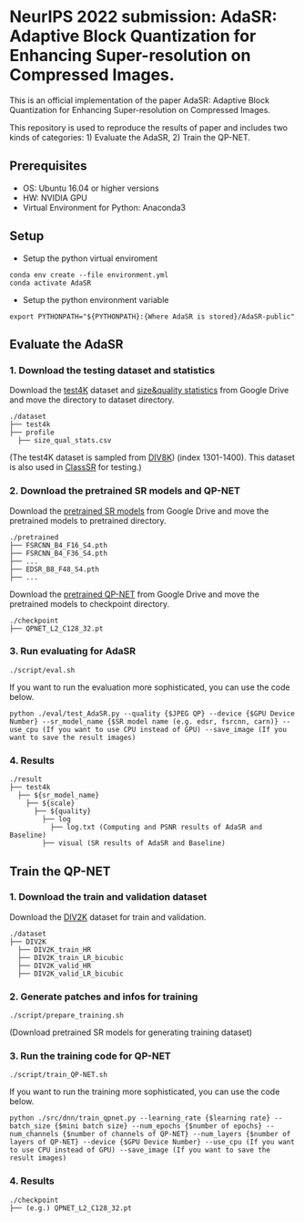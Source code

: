 # NeurIPS 2022 submission: AdaSR: Adaptive Block Quantization for Enhancing Super-resolution on Compressed Images.

This is an official implementation of the paper AdaSR: Adaptive Block Quantization for Enhancing Super-resolution on Compressed Images.

This repository is used to reproduce the results of paper and includes two kinds of categories: 1) Evaluate the AdaSR, 2) Train the QP-NET.

## Prerequisites

* OS: Ubuntu 16.04 or higher versions
* HW: NVIDIA GPU
* Virtual Environment for Python: Anaconda3

## Setup
* Setup the python virtual enviroment
```
conda env create --file environment.yml
conda activate AdaSR
```
* Setup the python environment variable
```
export PYTHONPATH="${PYTHONPATH}:{Where AdaSR is stored}/AdaSR-public"
```

## Evaluate the AdaSR

### 1. Download the testing dataset and statistics
Download the [test4K](https://drive.google.com/file/d/1xOoPARGRvXTtn4a-QLBcxMiUn8TLKfgV/view?usp=sharing) dataset and [size&quality statistics](https://drive.google.com/file/d/1jPBk4lzlYPgFQaEHTdLq3HgnlKdOiMyj/view?usp=sharing) from Google Drive and move the directory to dataset directory.

```
./dataset
├── test4k
├── profile
  ├── size_qual_stats.csv
```

(The test4K dataset is sampled from [DIV8K](https://competitions.codalab.org/competitions/22217#participate)) (index 1301-1400). This dataset is also used in [ClassSR](https://github.com/XPixelGroup/ClassSR#readme) for testing.)

### 2. Download the pretrained SR models and QP-NET
Download the [pretrained SR models](https://drive.google.com/drive/folders/1jXteaNeWl0ZSyzB756WZeinXSY8kIDXc?usp=sharing) from Google Drive and move the pretrained models to pretrained directory.

```
./pretrained
├── FSRCNN_B4_F16_S4.pth
├── FSRCNN_B4_F36_S4.pth
├── ...
├── EDSR_B8_F48_S4.pth
├── ...
```

Download the [pretrained QP-NET](https://drive.google.com/drive/folders/1tK9UGbfnpFOhWSRlYxC0sszj1NznOixO?usp=sharing) from Google Drive and move the pretrained models to checkpoint directory.

```
./checkpoint
├── QPNET_L2_C128_32.pt
```

### 3. Run evaluating for AdaSR
```
./script/eval.sh
```

If you want to run the evaluation more sophisticated, you can use the code below.

```
python ./eval/test_AdaSR.py --quality {$JPEG QP} --device {$GPU Device Number} --sr_model_name {$SR model name (e.g. edsr, fsrcnn, carn)} --use_cpu (If you want to use CPU instead of GPU) --save_image (If you want to save the result images)
```

### 4. Results
```
./result
├── test4k
  ├── ${sr_model_name}
    ├── ${scale}
      ├── ${quality}
        ├── log
          ├── log.txt (Computing and PSNR results of AdaSR and Baseline)
        ├── visual (SR results of AdaSR and Baseline)
```

## Train the QP-NET

### 1. Download the train and validation dataset
Download the [DIV2K](https://data.vision.ee.ethz.ch/cvl/DIV2K/) dataset for train and validation.

```
./dataset
├── DIV2K
  ├── DIV2K_train_HR
  ├── DIV2K_train_LR_bicubic
  ├── DIV2K_valid_HR
  ├── DIV2K_valid_LR_bicubic   
```

### 2. Generate patches and infos for training 

```
./script/prepare_training.sh
```

(Download pretrained SR models for generating training dataset)


### 3. Run the training code for QP-NET

```
./script/train_QP-NET.sh
```

If you want to run the training more sophisticated, you can use the code below.

```
python ./src/dnn/train_qpnet.py --learning_rate {$learning rate} --batch_size {$mini batch size} --num_epochs {$number of epochs} --num_channels {$number of channels of QP-NET} --num_layers {$number of layers of QP-NET} --device {$GPU Device Number} --use_cpu (If you want to use CPU instead of GPU) --save_image (If you want to save the result images)
```

### 4. Results
```
./checkpoint
├── (e.g.) QPNET_L2_C128_32.pt
```
